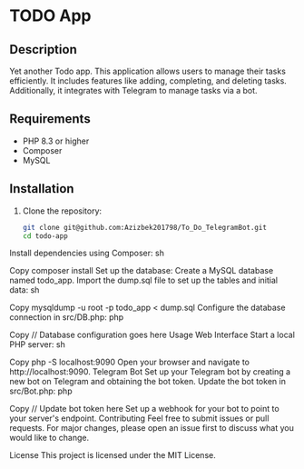 # TODO App

## Description
Yet another Todo app. This application allows users to manage their tasks efficiently. It includes features like adding, completing, and deleting tasks. Additionally, it integrates with Telegram to manage tasks via a bot.

## Requirements
- PHP 8.3 or higher
- Composer
- MySQL

## Installation
1. Clone the repository:
   ```sh
   git clone git@github.com:Azizbek201798/To_Do_TelegramBot.git
   cd todo-app
Install dependencies using Composer:
sh

Copy
composer install
Set up the database:
Create a MySQL database named todo_app.
Import the dump.sql file to set up the tables and initial data:
sh

Copy
mysqldump -u root -p todo_app < dump.sql
Configure the database connection in src/DB.php:
php

Copy
// Database configuration goes here
Usage
Web Interface
Start a local PHP server:
sh

Copy
php -S localhost:9090
Open your browser and navigate to http://localhost:9090.
Telegram Bot
Set up your Telegram bot by creating a new bot on Telegram and obtaining the bot token.
Update the bot token in src/Bot.php:
php

Copy
// Update bot token here
Set up a webhook for your bot to point to your server's endpoint.
Contributing
Feel free to submit issues or pull requests. For major changes, please open an issue first to discuss what you would like to change.

License
This project is licensed under the MIT License.
